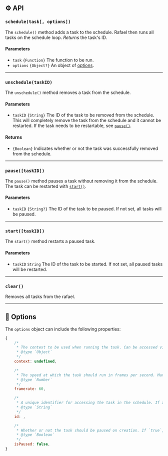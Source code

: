 ## ⚙️ API

### `schedule(task[, options])`

The `schedule()` method adds a task to the schedule. Rafael then runs all tasks on the schedule loop. *Returns* the task's ID.

#### Parameters

* `task` `{Function}` The function to be run.
* `options` `{Object?}` An object of [options](#-options).

---

### `unschedule(taskID)`

The `unschedule()` method removes a task from the schedule.

#### Parameters

* `taskID` `{String}` The ID of the task to be removed from the schedule. This will completely remove the task from the schedule and it cannot be restarted. If the task needs to be restartable, see [`pause()`](#pausetaskid).

#### Returns
- `{Boolean}` Indicates whether or not the task was successfully removed from the schedule.

---

### `pause([taskID])`

The `pause()` method pauses a task without removing it from the schedule. The task can be restarted with [`start()`](#start).

#### Parameters

* `taskID` `{String?}` The ID of the task to be paused. If not set, all tasks will be paused.

---

### `start([taskID])`

The `start()` method restarts a paused task.

#### Parameters

* `taskID` `String` The ID of the task to be started. If not set, all paused tasks will be restarted.

---

### `clear()`

Removes all tasks from the rafael.

---

## 🔧 Options

The `options` object can include the following properties:

```javascript
{
	/*
	 * The context to be used when running the task. Can be accessed via `this` within the task.
	 * @type `Object`
	 */
	context: undefined,

	/*
	 * The speed at which the task should run in frames per second. Max is 60.
	 * @type `Number`
	 */
	framerate: 60,

	/*
	 * A unique identifier for accessing the task in the schedule. If an ID is not passed then one will be generated automatically.
	 * @type `String`
	 */
	id: ,

	/*
	 * Whether or not the task should be paused on creation. If `true`, task can be started with `start()`.
	 * @type `Boolean`
	 */
	isPaused: false,
}
```
